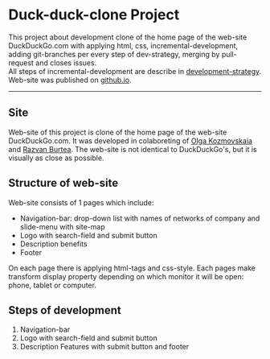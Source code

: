 # Duck-duck-clone Project

This project about development clone of the home page of the web-site DuckDuckGo.com with applying html, css,  incremental-development, adding git-branches per every step of dev-strategy, merging by pull-request and closes issues.  
All steps of incremental-development are describe in [development-strategy](./development-strategy.md).
Web-site was published on [github.io](https://okozmovskaya.github.io/duck-duck-clone/).

---

## Site

Web-site of this project is clone of the home page of the web-site DuckDuckGo.com. It was developed in colaboreting of [Olga Kozmovskaia](https://github.com/okozmovskaya) and [Razvan Burtea](https://github.com/razvanbrb). 
The web-site is not identical to DuckDuckGo's, but it is  visually as close as possible.

## Structure of web-site

Web-site consists of 1 pages which include:
- Navigation-bar: drop-down list with names of networks of company and slide-menu with site-map   
- Logo with search-field and submit button
- Description benefits
- Footer  

On each page there is applying html-tags and css-style.
Each pages make transform display property depending on which monitor it will be open: phone, tablet or computer.

## Steps of development

1. Navigation-bar
2. Logo with search-field and submit button
3. Description Features with submit button and footer
